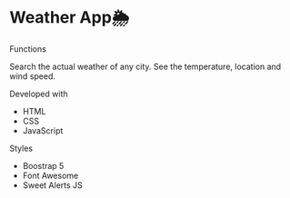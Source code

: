 # Weather App🌦️
Functions

Search the actual weather of any city.
See the temperature, location and wind speed.

Developed with

- HTML
- CSS
- JavaScript

Styles

- Boostrap 5
- Font Awesome
- Sweet Alerts JS
